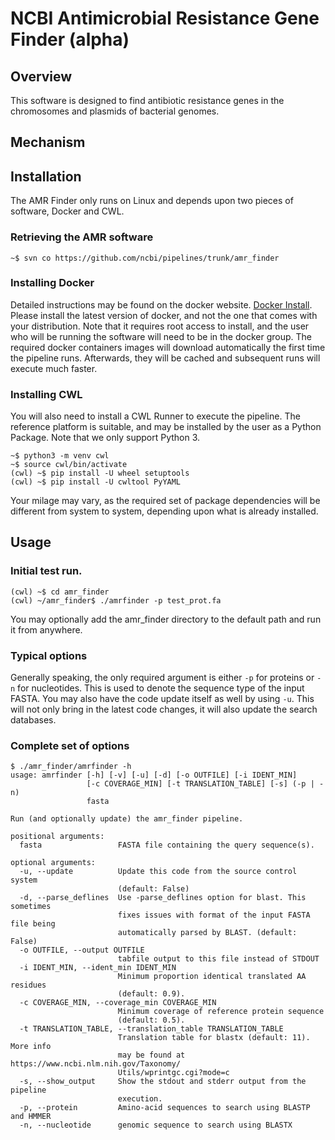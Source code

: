 # NCBI Antimicrobial Resistance Gene Finder (alpha)

## Overview

This software is designed to find antibiotic resistance genes in the chromosomes and plasmids of bacterial genomes.  

## Mechanism

## Installation

The AMR Finder only runs on Linux and depends upon two pieces of software, Docker and CWL.

### Retrieving the AMR software
```shell
~$ svn co https://github.com/ncbi/pipelines/trunk/amr_finder
```

### Installing Docker

Detailed instructions may be found on the docker website. [Docker Install](https://docs.docker.com/install/). Please install the latest version of docker, and not the one that comes with your distribution.
Note that it requires root access to install, and the user who will be running the software will need to be in the docker group. The required docker containers images will download automatically the first time the pipeline runs. Afterwards, they will be cached and subsequent runs will execute much faster.

### Installing CWL 
You will also need to install a CWL Runner to execute the pipeline. The reference platform is suitable, and may be installed by the user as a Python Package. Note that we only support Python 3.

```shell
~$ python3 -m venv cwl
~$ source cwl/bin/activate
(cwl) ~$ pip install -U wheel setuptools
(cwl) ~$ pip install -U cwltool PyYAML
```

Your milage may vary, as the required set of package dependencies will be different from system to system, depending upon what is already installed.

## Usage

### Initial test run.
```shell
(cwl) ~$ cd amr_finder
(cwl) ~/amr_finder$ ./amrfinder -p test_prot.fa
```

You may optionally add the amr_finder directory to the default path and run it from anywhere.

### Typical options

Generally speaking, the only required argument is either `-p` for proteins or `-n` for nucleotides. This is used to denote the sequence type of the input FASTA.
You may also have the code update itself as well by using `-u`. This will not only bring in the latest code changes, it will also update the search databases.

### Complete set of options

```shell
$ ./amr_finder/amrfinder -h
usage: amrfinder [-h] [-v] [-u] [-d] [-o OUTFILE] [-i IDENT_MIN]
                 [-c COVERAGE_MIN] [-t TRANSLATION_TABLE] [-s] (-p | -n)
                 fasta

Run (and optionally update) the amr_finder pipeline.

positional arguments:
  fasta                 FASTA file containing the query sequence(s).

optional arguments:
  -u, --update          Update this code from the source control system
                        (default: False)
  -d, --parse_deflines  Use -parse_deflines option for blast. This sometimes
                        fixes issues with format of the input FASTA file being
                        automatically parsed by BLAST. (default: False)
  -o OUTFILE, --output OUTFILE
                        tabfile output to this file instead of STDOUT
  -i IDENT_MIN, --ident_min IDENT_MIN
                        Minimum proportion identical translated AA residues
                        (default: 0.9).
  -c COVERAGE_MIN, --coverage_min COVERAGE_MIN
                        Minimum coverage of reference protein sequence
                        (default: 0.5).
  -t TRANSLATION_TABLE, --translation_table TRANSLATION_TABLE
                        Translation table for blastx (default: 11). More info
                        may be found at https://www.ncbi.nlm.nih.gov/Taxonomy/
                        Utils/wprintgc.cgi?mode=c
  -s, --show_output     Show the stdout and stderr output from the pipeline
                        execution.
  -p, --protein         Amino-acid sequences to search using BLASTP and HMMER
  -n, --nucleotide      genomic sequence to search using BLASTX
```